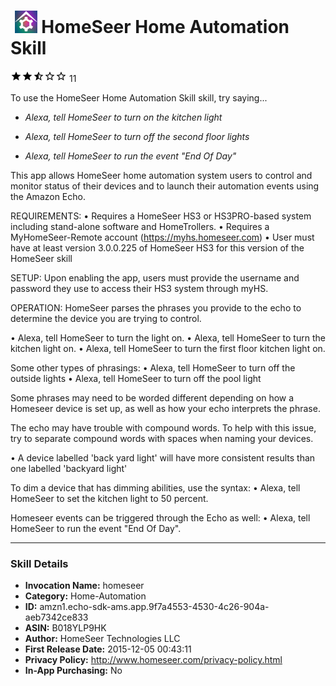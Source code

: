 # &nbsp;<img src="app_icon" alt="HomeSeer Home Automation Skill icon" width="36"> HomeSeer Home Automation Skill
![2.8 stars](../../../images/ic_star_black_18dp_1x.png)![2.8 stars](../../../images/ic_star_black_18dp_1x.png)![2.8 stars](../../../images/ic_star_half_black_18dp_1x.png)![2.8 stars](../../../images/ic_star_border_black_18dp_1x.png)![2.8 stars](../../../images/ic_star_border_black_18dp_1x.png) 11

To use the HomeSeer Home Automation Skill skill, try saying...

* *Alexa, tell HomeSeer to turn on the kitchen light*

* *Alexa, tell HomeSeer to turn off the second floor lights*

* *Alexa, tell HomeSeer to run the event "End Of Day"*

This app allows HomeSeer home automation system users to control and monitor status of their devices and to launch their automation events using the Amazon Echo.

REQUIREMENTS:
• Requires a HomeSeer HS3 or HS3PRO-based system including stand-alone software and HomeTrollers.
• Requires a MyHomeSeer-Remote account (https://myhs.homeseer.com)
• User must have at least version 3.0.0.225 of HomeSeer HS3 for this version of the HomeSeer skill

SETUP:
Upon enabling the app, users must provide the username and password they use to access their HS3 system through myHS.

OPERATION:
HomeSeer parses the phrases you provide to the echo to determine the device you are trying to control.

• Alexa, tell HomeSeer to turn the light on.
• Alexa, tell HomeSeer to turn the kitchen light on.
• Alexa, tell HomeSeer to turn the first floor kitchen light on.


Some other types of phrasings:
• Alexa, tell HomeSeer to turn off the outside lights 
• Alexa, tell HomeSeer to turn off the pool light


Some phrases may need to be worded different depending on how a Homeseer device is set up, as well as how your echo interprets the phrase.


The echo may have trouble with compound words.
To help with this issue, try to separate compound words with spaces when naming your devices.

• A device labelled 'back yard light' will have more consistent results than one labelled 'backyard light'


To dim a device that has dimming abilities, use the syntax:
• Alexa, tell HomeSeer to set the kitchen light to 50 percent.

Homeseer events can be triggered through the Echo as well:
• Alexa, tell HomeSeer to run the event "End Of Day".

***

### Skill Details

* **Invocation Name:** homeseer
* **Category:** Home-Automation
* **ID:** amzn1.echo-sdk-ams.app.9f7a4553-4530-4c26-904a-aeb7342ce833
* **ASIN:** B018YLP9HK
* **Author:** HomeSeer Technologies LLC
* **First Release Date:** 2015-12-05 00:43:11
* **Privacy Policy:** http://www.homeseer.com/privacy-policy.html
* **In-App Purchasing:** No
